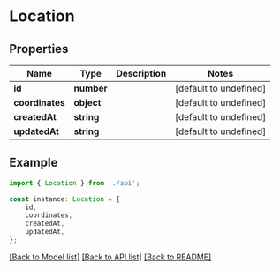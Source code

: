 # Location


## Properties

Name | Type | Description | Notes
------------ | ------------- | ------------- | -------------
**id** | **number** |  | [default to undefined]
**coordinates** | **object** |  | [default to undefined]
**createdAt** | **string** |  | [default to undefined]
**updatedAt** | **string** |  | [default to undefined]

## Example

```typescript
import { Location } from './api';

const instance: Location = {
    id,
    coordinates,
    createdAt,
    updatedAt,
};
```

[[Back to Model list]](../README.md#documentation-for-models) [[Back to API list]](../README.md#documentation-for-api-endpoints) [[Back to README]](../README.md)
